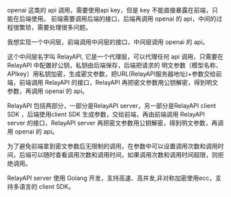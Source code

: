 openai 这类的 api 调用，需要使用api key，但是 key 不能直接暴露在前端，只能在后端使用。
前端需要调用后端的接口，后端再调用 openai 的 api，中间的过程很繁琐，需要处理很多问题。

我想实现一个中间层，前端调用中间层的接口，中间层调用 openai 的 api。

这个中间层名字叫 RelayAPI, 它是一个代理层，可以代理任何 api 调用，只需要在 RelayAPI 中配置好公钥，私钥由后端保存，后端把请求的 明文参数（模型名称、APIkey）用私钥加密，生成密文参数，把URL(RelayAPI服务器地址)+参数交给前端，前端调用 RelayAPI 的接口，RelayAPI 再把密文参数用公钥解密，得到明文参数，再调用 openai 的 api。

RelayAPI 包括两部分，一部分是RelayAPI server，另一部分是RelayAPI client SDK ，后端使用client SDK 生成参数，交给前端，再由前端调用 RelayAPI server 的接口，RelayAPI server 再把密文参数用公钥解密，得到明文参数，再调用 openai 的 api。

为了避免前端拿到密文参数后无限制的调用，在参数中可以设置调用次数和调用时间，后端可以随时查看调用次数和调用时间，如果调用次数和调用时间超限，则拒绝调用。

RelayAPI server 使用 Golang 开发，支持高速、高并发,非对称加密使用ecc，支持多语言的 client SDK。

